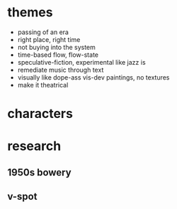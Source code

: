 # themes

* passing of an era
* right place, right time
* not buying into the system
* time-based flow, flow-state
* speculative-fiction, experimental like jazz is
* remediate music through text
* visually like dope-ass vis-dev paintings, no textures
* make it theatrical

# characters



# research

## 1950s bowery

## v-spot
